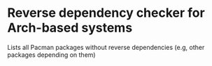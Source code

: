 # Reverse dependency checker for Arch-based systems
Lists all Pacman packages without reverse dependencies (e.g, other packages depending on them)
